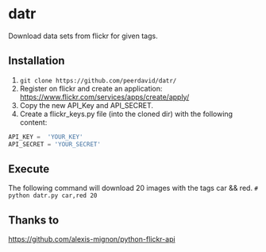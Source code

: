 # datr
Download data sets from flickr for given tags.

## Installation
1. ```git clone https://github.com/peerdavid/datr/```
2. Register on flickr and create an application: https://www.flickr.com/services/apps/create/apply/
3. Copy the new API_Key and API_SECRET.
4. Create a flickr_keys.py file (into the cloned dir) with the following content:<br>
``` python
API_KEY =  'YOUR_KEY'
API_SECRET = 'YOUR_SECRET'
```

## Execute
The following command will download 20 images with the tags car && red.
```# python datr.py car,red 20 ```


## Thanks to
https://github.com/alexis-mignon/python-flickr-api
